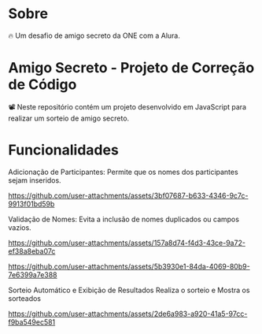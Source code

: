 <h1>Sobre</h1> 🔥
Um desafio de amigo secreto da ONE com a Alura.

<h1>Amigo Secreto - Projeto de Correção de Código</h1>

📽️ Neste repositório contém um projeto desenvolvido em JavaScript para realizar um sorteio de amigo secreto.

<h1>Funcionalidades</h1> 

Adicionação de Participantes: Permite que os nomes dos participantes sejam inseridos.

https://github.com/user-attachments/assets/3bf07687-b633-4346-9c7c-9913f01bd59b

Validação de Nomes: Evita a inclusão de nomes duplicados ou campos vazios.

https://github.com/user-attachments/assets/157a8d74-f4d3-43ce-9a72-ef38a8eba07c

https://github.com/user-attachments/assets/5b3930e1-84da-4069-80b9-7e6399a7e388

Sorteio Automático e Exibição de Resultados Realiza o sorteio e Mostra os sorteados

https://github.com/user-attachments/assets/2de6a983-a920-41a5-97cc-f9ba549ec581
